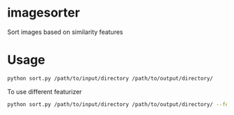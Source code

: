 # imagesorter
Sort images based on similarity features

# Usage

```bash
python sort.py /path/to/input/directory /path/to/output/directory/
```

To use different featurizer

```bash
python sort.py /path/to/input/directory /path/to/output/directory/ --featurizer vit_b_16
```

